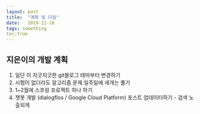```yaml
---
layout: post
title:  "계획 및 다짐"
date:   2019-11-28
tags: something
toc:true
---
```


## 지은이의 개발 계획



1. 일단 이 지긋지긋한 git블로그 테마부터 변경하기
2. 시험이 없더라도 알고리즘 문제 일주일에 세개는 풀기
3. 1~2월에 스프링 프로젝트 하나 하기
4. 챗봇 개발 (dialogflos / Google Cloud Platform) 포스트 업데이터하기 - 검색 노출되게